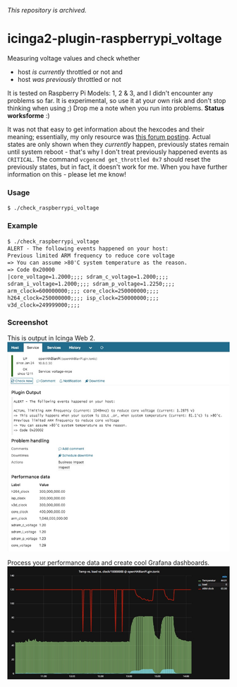*This repository is archived.*

# icinga2-plugin-raspberrypi_voltage
Measuring voltage values and check whether
* host *is currently*  throttled or not and
* host *was previously* throttled or not
 
It is tested on Raspberry Pi Models: 1, 2 & 3, and I didn't encounter any problems so far.
It is experimental, so use it at your own risk and don't stop thinking when using ;) 
Drop me a note when you run into problems.
**Status worksforme** :)

It was not that easy to get information about the hexcodes and their meaning; essentially, my only resource was [this forum posting](https://www.raspberrypi.org/forums/viewtopic.php?f=63&t=147781&start=50#p972790). Actual states are only shown when they *currently* happen, previously states remain until system reboot - that's why I don't treat previously happened events as `CRITICAL`. The command `vcgencmd get_throttled 0x7` should reset the previously states, but in fact, it doesn't work for me. When you have further information on this - please let me know!

### Usage
```
$ ./check_raspberrypi_voltage
```

### Example
```
$ ./check_raspberrypi_voltage
ALERT - The following events happened on your host:
Previous limited ARM frequency to reduce core voltage
=> You can assume >80'C system temperature as the reason.
=> Code 0x20000
|core_voltage=1.2000;;;; sdram_c_voltage=1.2000;;;; sdram_i_voltage=1.2000;;;; sdram_p_voltage=1.2250;;;; arm_clock=600000000;;;; core_clock=250000000;;;; h264_clock=250000000;;;; isp_clock=250000000;;;; v3d_clock=249999000;;;;
``` 

### Screenshot
This is output in Icinga Web 2.
![Screenshot: Raspberry Pi Voltage Icinga 2](img/Raspberry_Voltage_Icinga2.jpg)

Process your performance data and create cool Grafana dashboards.
![Screenshot: Raspberry Pi Voltage Grafana](img/Raspberry_Voltage_Grafana.jpg)


